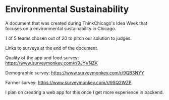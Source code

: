 # Environmental Sustainability
A document that was created during ThinkChicago's Idea Week that focuses on a environmental sustainability in Chicago.

1 of 5 teams chosen out of 20 to pitch our solution to judges. 

Links to surveys at the end of the document.

Quality of the app and food survey: https://www.surveymonkey.com/r/9JYVNZK

Demographic survey: https://www.surveymonkey.com/r/9QB3NYY

Farmer survey: https://www.surveymonkey.com/r/9SQ2WZP

I plan on creating a web app for this once I get more experience in backend.

